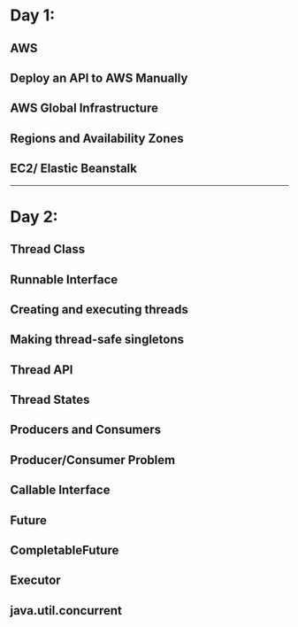 # Day 1:
## AWS

## Deploy an API to AWS Manually

## AWS Global Infrastructure

## Regions and Availability Zones

## EC2/ Elastic Beanstalk

---


# Day 2:
## Thread Class

## Runnable Interface

## Creating and executing threads

## Making thread-safe singletons

## Thread API

## Thread States

## Producers and Consumers

## Producer/Consumer Problem

## Callable Interface

## Future

## CompletableFuture

## Executor

## java.util.concurrent

